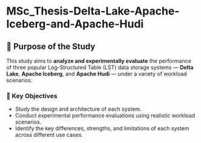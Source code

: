 # MSc_Thesis-Delta-Lake-Apache-Iceberg-and-Apache-Hudi

## 🎯 Purpose of the Study

This study aims to **analyze and experimentally evaluate** the performance of three popular Log-Structured Table (LST) data storage systems — **Delta Lake**, **Apache Iceberg**, and **Apache Hudi** — under a variety of workload scenarios.

### 🔑 Key Objectives

- Study the design and architecture of each system.  
- Conduct experimental performance evaluations using realistic workload scenarios.  
- Identify the key differences, strengths, and limitations of each system across different use cases.
